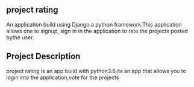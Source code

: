 
## project rating
An application build using Django a python framework.This application allows one to signup, sign in in the application to rate the projects posted bythe user.


## Project Description
project rating is an app build with python3.6,its an app that allows you to login into the application,vote for the projects 
